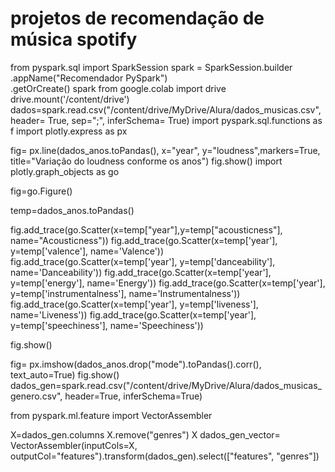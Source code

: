 # projetos de recomendação de música spotify
from pyspark.sql import SparkSession
spark = SparkSession.builder\
                           .appName("Recomendador PySpark")\
                           .getOrCreate()
spark
from google.colab import drive
drive.mount('/content/drive')
dados=spark.read.csv("/content/drive/MyDrive/Alura/dados_musicas.csv", header= True, sep=";", inferSchema= True)
import pyspark.sql.functions as f
import plotly.express as px

fig= px.line(dados_anos.toPandas(), x="year", y="loudness",markers=True, title="Variação do loudness conforme os anos")
fig.show()
import plotly.graph_objects as go

fig=go.Figure()

temp=dados_anos.toPandas()

fig.add_trace(go.Scatter(x=temp["year"],y=temp["acousticness"], name="Acousticness"))
fig.add_trace(go.Scatter(x=temp['year'], y=temp['valence'],
                    name='Valence'))
fig.add_trace(go.Scatter(x=temp['year'], y=temp['danceability'],
                    name='Danceability'))
fig.add_trace(go.Scatter(x=temp['year'], y=temp['energy'],
                    name='Energy'))
fig.add_trace(go.Scatter(x=temp['year'], y=temp['instrumentalness'],
                    name='Instrumentalness'))
fig.add_trace(go.Scatter(x=temp['year'], y=temp['liveness'],
                    name='Liveness'))
fig.add_trace(go.Scatter(x=temp['year'], y=temp['speechiness'],
                    name='Speechiness'))

fig.show()

fig= px.imshow(dados_anos.drop("mode").toPandas().corr(), text_auto=True)
fig.show()
dados_gen=spark.read.csv("/content/drive/MyDrive/Alura/dados_musicas_genero.csv", header=True, inferSchema=True)

from pyspark.ml.feature import VectorAssembler

X=dados_gen.columns
X.remove("genres")
X
dados_gen_vector= VectorAssembler(inputCols=X, outputCol="features").transform(dados_gen).select(["features", "genres"])
